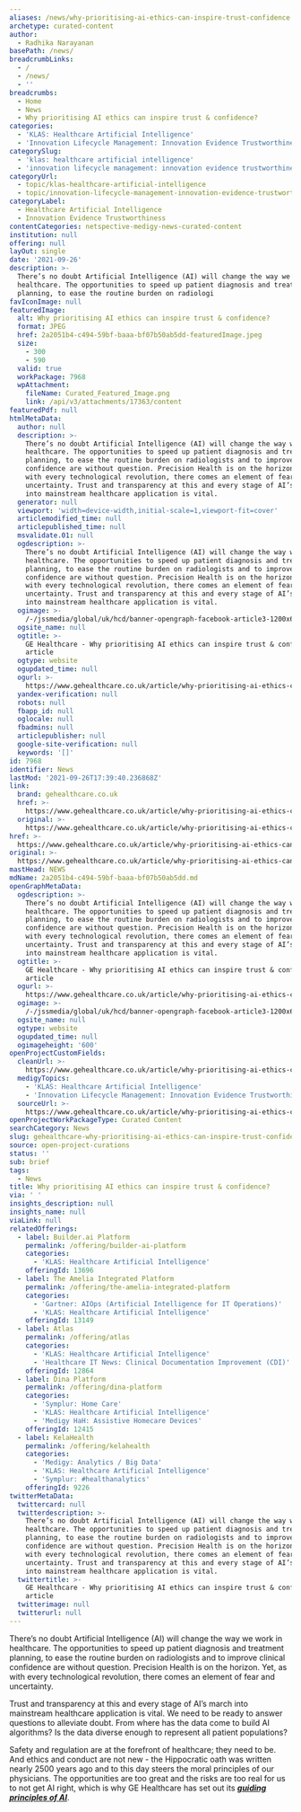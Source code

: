 ```yaml
---
aliases: /news/why-prioritising-ai-ethics-can-inspire-trust-confidence
archetype: curated-content
author:
  - Radhika Narayanan
basePath: /news/
breadcrumbLinks:
  - /
  - /news/
  - ''
breadcrumbs:
  - Home
  - News
  - Why prioritising AI ethics can inspire trust & confidence?
categories:
  - 'KLAS: Healthcare Artificial Intelligence'
  - 'Innovation Lifecycle Management: Innovation Evidence Trustworthiness'
categorySlug:
  - 'klas: healthcare artificial intelligence'
  - 'innovation lifecycle management: innovation evidence trustworthiness'
categoryUrl:
  - topic/klas-healthcare-artificial-intelligence
  - topic/innovation-lifecycle-management-innovation-evidence-trustworthiness
categoryLabel:
  - Healthcare Artificial Intelligence
  - Innovation Evidence Trustworthiness
contentCategories: netspective-medigy-news-curated-content
institution: null
offering: null
layOut: single
date: '2021-09-26'
description: >-
  There’s no doubt Artificial Intelligence (AI) will change the way we work in
  healthcare. The opportunities to speed up patient diagnosis and treatment
  planning, to ease the routine burden on radiologi
favIconImage: null
featuredImage:
  alt: Why prioritising AI ethics can inspire trust & confidence?
  format: JPEG
  href: 2a2051b4-c494-59bf-baaa-bf07b50ab5dd-featuredImage.jpeg
  size:
    - 300
    - 590
  valid: true
  workPackage: 7968
  wpAttachment:
    fileName: Curated_Featured_Image.png
    link: /api/v3/attachments/17363/content
featuredPdf: null
htmlMetaData:
  author: null
  description: >-
    There’s no doubt Artificial Intelligence (AI) will change the way we work in
    healthcare. The opportunities to speed up patient diagnosis and treatment
    planning, to ease the routine burden on radiologists and to improve clinical
    confidence are without question. Precision Health is on the horizon. Yet, as
    with every technological revolution, there comes an element of fear and
    uncertainty. Trust and transparency at this and every stage of AI’s march
    into mainstream healthcare application is vital.
  generator: null
  viewport: 'width=device-width,initial-scale=1,viewport-fit=cover'
  articlemodified_time: null
  articlepublished_time: null
  msvalidate.01: null
  ogdescription: >-
    There’s no doubt Artificial Intelligence (AI) will change the way we work in
    healthcare. The opportunities to speed up patient diagnosis and treatment
    planning, to ease the routine burden on radiologists and to improve clinical
    confidence are without question. Precision Health is on the horizon. Yet, as
    with every technological revolution, there comes an element of fear and
    uncertainty. Trust and transparency at this and every stage of AI’s march
    into mainstream healthcare application is vital.
  ogimage: >-
    /-/jssmedia/global/uk/hcd/banner-opengraph-facebook-article3-1200x628.jpg?h=628&iar=0&w=1200&rev=d78064bababa468b9615a3ccd11436f8&hash=BC288F0074AF4B450BCB8E5F46D0FC63
  ogsite_name: null
  ogtitle: >-
    GE Healthcare - Why prioritising AI ethics can inspire trust & confidence -
    article
  ogtype: website
  ogupdated_time: null
  ogurl: >-
    https://www.gehealthcare.co.uk/article/why-prioritising-ai-ethics-can-inspire-trust--confidence
  yandex-verification: null
  robots: null
  fbapp_id: null
  oglocale: null
  fbadmins: null
  articlepublisher: null
  google-site-verification: null
  keywords: '[]'
id: 7968
identifier: News
lastMod: '2021-09-26T17:39:40.236868Z'
link:
  brand: gehealthcare.co.uk
  href: >-
    https://www.gehealthcare.co.uk/article/why-prioritising-ai-ethics-can-inspire-trust--confidence
  original: >-
    https://www.gehealthcare.co.uk/article/why-prioritising-ai-ethics-can-inspire-trust--confidence
href: >-
  https://www.gehealthcare.co.uk/article/why-prioritising-ai-ethics-can-inspire-trust--confidence
original: >-
  https://www.gehealthcare.co.uk/article/why-prioritising-ai-ethics-can-inspire-trust--confidence
mastHead: NEWS
mdName: 2a2051b4-c494-59bf-baaa-bf07b50ab5dd.md
openGraphMetaData:
  ogdescription: >-
    There’s no doubt Artificial Intelligence (AI) will change the way we work in
    healthcare. The opportunities to speed up patient diagnosis and treatment
    planning, to ease the routine burden on radiologists and to improve clinical
    confidence are without question. Precision Health is on the horizon. Yet, as
    with every technological revolution, there comes an element of fear and
    uncertainty. Trust and transparency at this and every stage of AI’s march
    into mainstream healthcare application is vital.
  ogtitle: >-
    GE Healthcare - Why prioritising AI ethics can inspire trust & confidence -
    article
  ogurl: >-
    https://www.gehealthcare.co.uk/article/why-prioritising-ai-ethics-can-inspire-trust--confidence
  ogimage: >-
    /-/jssmedia/global/uk/hcd/banner-opengraph-facebook-article3-1200x628.jpg?h=628&iar=0&w=1200&rev=d78064bababa468b9615a3ccd11436f8&hash=BC288F0074AF4B450BCB8E5F46D0FC63
  ogsite_name: null
  ogtype: website
  ogupdated_time: null
  ogimageheight: '600'
openProjectCustomFields:
  cleanUrl: >-
    https://www.gehealthcare.co.uk/article/why-prioritising-ai-ethics-can-inspire-trust--confidence
  medigyTopics:
    - 'KLAS: Healthcare Artificial Intelligence'
    - 'Innovation Lifecycle Management: Innovation Evidence Trustworthiness'
  sourceUrl: >-
    https://www.gehealthcare.co.uk/article/why-prioritising-ai-ethics-can-inspire-trust--confidence
openProjectWorkPackageType: Curated Content
searchCategory: News
slug: gehealthcare-why-prioritising-ai-ethics-can-inspire-trust-confidence
source: open-project-curations
status: ''
sub: brief
tags:
  - News
title: Why prioritising AI ethics can inspire trust & confidence?
via: ' '
insights_description: null
insights_name: null
viaLink: null
relatedOfferings:
  - label: Builder.ai Platform
    permalink: /offering/builder-ai-platform
    categories:
      - 'KLAS: Healthcare Artificial Intelligence'
    offeringId: 13696
  - label: The Amelia Integrated Platform
    permalink: /offering/the-amelia-integrated-platform
    categories:
      - 'Gartner: AIOps (Artificial Intelligence for IT Operations)'
      - 'KLAS: Healthcare Artificial Intelligence'
    offeringId: 13149
  - label: Atlas
    permalink: /offering/atlas
    categories:
      - 'KLAS: Healthcare Artificial Intelligence'
      - 'Healthcare IT News: Clinical Documentation Improvement (CDI)'
    offeringId: 12864
  - label: Dina Platform
    permalink: /offering/dina-platform
    categories:
      - 'Symplur: Home Care'
      - 'KLAS: Healthcare Artificial Intelligence'
      - 'Medigy HaH: Assistive Homecare Devices'
    offeringId: 12415
  - label: KelaHealth
    permalink: /offering/kelahealth
    categories:
      - 'Medigy: Analytics / Big Data'
      - 'KLAS: Healthcare Artificial Intelligence'
      - 'Symplur: #healthanalytics'
    offeringId: 9226
twitterMetaData:
  twittercard: null
  twitterdescription: >-
    There’s no doubt Artificial Intelligence (AI) will change the way we work in
    healthcare. The opportunities to speed up patient diagnosis and treatment
    planning, to ease the routine burden on radiologists and to improve clinical
    confidence are without question. Precision Health is on the horizon. Yet, as
    with every technological revolution, there comes an element of fear and
    uncertainty. Trust and transparency at this and every stage of AI’s march
    into mainstream healthcare application is vital.
  twittertitle: >-
    GE Healthcare - Why prioritising AI ethics can inspire trust & confidence -
    article
  twitterimage: null
  twitterurl: null
---
```

<p>There’s no doubt Artificial Intelligence (AI) will change the way we work in healthcare. The opportunities to speed up patient diagnosis and treatment planning, to ease the routine burden on radiologists and to improve clinical confidence are without question. Precision Health is on the horizon. Yet, as with every technological revolution, there comes an element of fear and uncertainty.&nbsp;</p><p>Trust and transparency at this and every stage of AI’s march into mainstream healthcare application is vital. We need to be ready to answer questions to alleviate doubt. From where has the data come to build AI algorithms? Is the data diverse enough to represent all patient populations?</p><p>Safety and regulation are at the forefront of healthcare; they need to be. And ethics and conduct are not new - the Hippocratic oath was written nearly 2500 years ago and to this day steers the moral principles of our physicians. The opportunities are too great and the risks are too real for us to not get AI right, which is why GE Healthcare has set out its <a href="https://www.linkedin.com/pulse/can-we-create-ai-ethics-before-finish-creating-kieran-murphy"><i><strong>guiding principles of AI</strong></i></a>.&nbsp;&nbsp;</p>